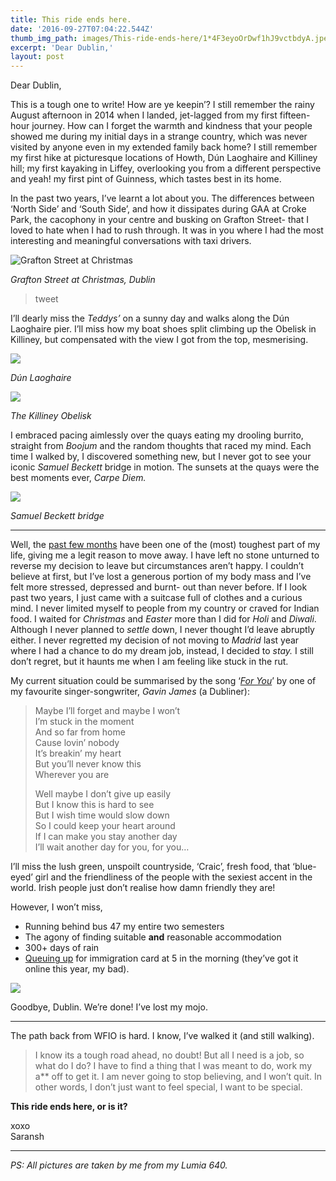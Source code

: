 ```yaml
---
title: This ride ends here.
date: '2016-09-27T07:04:22.544Z'
thumb_img_path: images/This-ride-ends-here/1*4F3eyoOrDwf1hJ9vctbdyA.jpeg
excerpt: 'Dear Dublin,'
layout: post
---
```

Dear Dublin,

This is a tough one to write! How are ye keepin’? I still remember the rainy August afternoon in 2014 when I landed, jet-lagged from my first fifteen-hour journey. How can I forget the warmth and kindness that your people showed me during my initial days in a strange country, which was never visited by anyone even in my extended family back home? I still remember my first hike at picturesque locations of Howth, Dún Laoghaire and Killiney hill; my first kayaking in Liffey, overlooking you from a different perspective and yeah! my first pint of Guinness, which tastes best in its home.

In the past two years, I’ve learnt a lot about you. The differences between ‘North Side’ and ‘South Side’, and how it dissipates during GAA at Croke Park, the cacophony in your centre and busking on Grafton Street- that I loved to hate when I had to rush through. It was in you where I had the most interesting and meaningful conversations with taxi drivers.

![](/images/This-ride-ends-here/1*4F3eyoOrDwf1hJ9vctbdyA.jpeg "Grafton Street at Christmas")

_Grafton Street at Christmas, Dublin_

<blockquote class="twitter-tweet">tweet<a href="https://twitter.com/SaranshVAgarwal/status/684257039829331969"></a></blockquote><script async="" src="https://platform.twitter.com/widgets.js" charset="utf-8"></script>

I’ll dearly miss the _Teddys’_ on a sunny day and walks along the Dún Laoghaire pier. I’ll miss how my boat shoes split climbing up the Obelisk in Killiney, but compensated with the view I got from the top, mesmerising.

![](/images/This-ride-ends-here/1*KkK6W3J14voRC_l0eg0Snw.jpeg)

_Dún Laoghaire_

![](/images/This-ride-ends-here/1*BG6KxnaIbaLrOmGZXKJURQ.jpeg)

_The Killiney Obelisk_

I embraced pacing aimlessly over the quays eating my drooling burrito, straight from _Boojum_ and the random thoughts that raced my mind. Each time I walked by, I discovered something new, but I never got to see your iconic _Samuel Beckett_ bridge in motion. The sunsets at the quays were the best moments ever, _Carpe Diem._

![](/images/This-ride-ends-here/1*eqoIYq6nXa3nknnKPlWCQA.jpeg)

_Samuel Beckett bridge_

- - -

Well, the [past few months](/posts/insider-what-s-going-on-jun-aug-16/) have been one of the (most) toughest part of my life, giving me a legit reason to move away. I have left no stone unturned to reverse my decision to leave but circumstances aren’t happy. I couldn’t believe at first, but I’ve lost a generous portion of my body mass and I’ve felt more stressed, depressed and burnt- out than never before. If I look past two years, I just came with a suitcase full of clothes and a curious mind. I never limited myself to people from my country or craved for Indian food. I waited for _Christmas_ and _Easter_ more than I did for _Holi_ and _Diwali_. Although I never planned to _settle_ down, I never thought I’d leave abruptly either. I never regretted my decision of not moving to _Madrid_ last year where I had a chance to do my dream job, instead, I decided to _stay._ I still don’t regret, but it haunts me when I am feeling like stuck in the rut.

My current situation could be summarised by the song ‘[_For You_](https://www.youtube.com/watch?v=Togf-xagTJA)’ by one of my favourite singer-songwriter, _Gavin James_ (a Dubliner):

> Maybe I’ll forget and maybe I won’t\
> I’m stuck in the moment\
> And so far from home\
> Cause lovin’ nobody\
> It’s breakin’ my heart\
> But you’ll never know this\
> Wherever you are
>
> Well maybe I don’t give up easily\
> But I know this is hard to see\
> But I wish time would slow down\
> So I could keep your heart around\
> If I can make you stay another day\
> I’ll wait another day for you, for you…

I’ll miss the lush green, unspoilt countryside, ‘Craic’, fresh food, that ‘blue-eyed’ girl and the friendliness of the people with the sexiest accent in the world. Irish people just don’t realise how damn friendly they are!

However, I won’t miss,

* Running behind bus 47 my entire two semesters
* The agony of finding suitable **and** reasonable accommodation
* 300+ days of rain
* [Queuing up](http://www.irishtimes.com/news/social-affairs/foreign-nationals-join-the-queue-to-work-and-study-in-ireland-1.2752643) for immigration card at 5 in the morning (they’ve got it online this year, my bad).

![](/images/This-ride-ends-here/1*qTZnosYoIq5O-txvauNmeQ.jpeg)

Goodbye, Dublin. We’re done! I’ve lost my mojo.

- - -

The path back from WFIO is hard. I know, I’ve walked it (and still walking).

> I know its a tough road ahead, no doubt! But all I need is a job, so what do I do? I have to find a thing that I was meant to do, work my a\*\* off to get it. I am never going to stop believing, and I won’t quit. In other words, I don’t just want to feel special, I want to be special.

**This ride ends here, or is it?**

xoxo\
Saransh

- - -

_PS: All pictures are taken by me from my Lumia 640._
